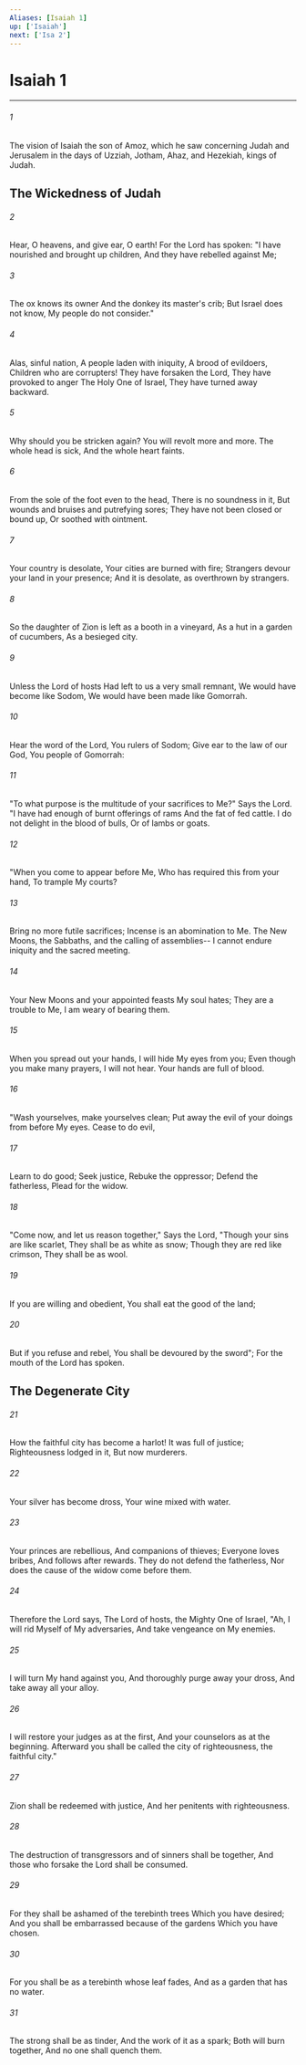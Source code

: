 ```yaml
---
Aliases: [Isaiah 1]
up: ['Isaiah']
next: ['Isa 2']
---
```

# Isaiah 1

***


###### 1 
The vision of Isaiah the son of Amoz, which he saw concerning Judah and Jerusalem in the days of Uzziah, Jotham, Ahaz, and Hezekiah, kings of Judah.

## The Wickedness of Judah 

###### 2 
Hear, O heavens, and give ear, O earth! For the Lord has spoken: "I have nourished and brought up children, And they have rebelled against Me; 

###### 3 
The ox knows its owner And the donkey its master's crib; But Israel does not know, My people do not consider." 

###### 4 
Alas, sinful nation, A people laden with iniquity, A brood of evildoers, Children who are corrupters! They have forsaken the Lord, They have provoked to anger The Holy One of Israel, They have turned away backward. 

###### 5 
Why should you be stricken again? You will revolt more and more. The whole head is sick, And the whole heart faints. 

###### 6 
From the sole of the foot even to the head, There is no soundness in it, But wounds and bruises and putrefying sores; They have not been closed or bound up, Or soothed with ointment. 

###### 7 
Your country is desolate, Your cities are burned with fire; Strangers devour your land in your presence; And it is desolate, as overthrown by strangers. 

###### 8 
So the daughter of Zion is left as a booth in a vineyard, As a hut in a garden of cucumbers, As a besieged city. 

###### 9 
Unless the Lord of hosts Had left to us a very small remnant, We would have become like Sodom, We would have been made like Gomorrah. 

###### 10 
Hear the word of the Lord, You rulers of Sodom; Give ear to the law of our God, You people of Gomorrah: 

###### 11 
"To what purpose is the multitude of your sacrifices to Me?" Says the Lord. "I have had enough of burnt offerings of rams And the fat of fed cattle. I do not delight in the blood of bulls, Or of lambs or goats. 

###### 12 
"When you come to appear before Me, Who has required this from your hand, To trample My courts? 

###### 13 
Bring no more futile sacrifices; Incense is an abomination to Me. The New Moons, the Sabbaths, and the calling of assemblies-- I cannot endure iniquity and the sacred meeting. 

###### 14 
Your New Moons and your appointed feasts My soul hates; They are a trouble to Me, I am weary of bearing them. 

###### 15 
When you spread out your hands, I will hide My eyes from you; Even though you make many prayers, I will not hear. Your hands are full of blood. 

###### 16 
"Wash yourselves, make yourselves clean; Put away the evil of your doings from before My eyes. Cease to do evil, 

###### 17 
Learn to do good; Seek justice, Rebuke the oppressor; Defend the fatherless, Plead for the widow. 

###### 18 
"Come now, and let us reason together," Says the Lord, "Though your sins are like scarlet, They shall be as white as snow; Though they are red like crimson, They shall be as wool. 

###### 19 
If you are willing and obedient, You shall eat the good of the land; 

###### 20 
But if you refuse and rebel, You shall be devoured by the sword"; For the mouth of the Lord has spoken.

## The Degenerate City 

###### 21 
How the faithful city has become a harlot! It was full of justice; Righteousness lodged in it, But now murderers. 

###### 22 
Your silver has become dross, Your wine mixed with water. 

###### 23 
Your princes are rebellious, And companions of thieves; Everyone loves bribes, And follows after rewards. They do not defend the fatherless, Nor does the cause of the widow come before them. 

###### 24 
Therefore the Lord says, The Lord of hosts, the Mighty One of Israel, "Ah, I will rid Myself of My adversaries, And take vengeance on My enemies. 

###### 25 
I will turn My hand against you, And thoroughly purge away your dross, And take away all your alloy. 

###### 26 
I will restore your judges as at the first, And your counselors as at the beginning. Afterward you shall be called the city of righteousness, the faithful city." 

###### 27 
Zion shall be redeemed with justice, And her penitents with righteousness. 

###### 28 
The destruction of transgressors and of sinners shall be together, And those who forsake the Lord shall be consumed. 

###### 29 
For they shall be ashamed of the terebinth trees Which you have desired; And you shall be embarrassed because of the gardens Which you have chosen. 

###### 30 
For you shall be as a terebinth whose leaf fades, And as a garden that has no water. 

###### 31 
The strong shall be as tinder, And the work of it as a spark; Both will burn together, And no one shall quench them.
